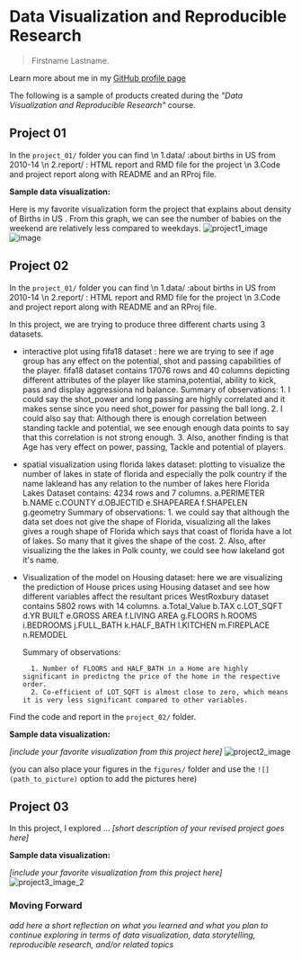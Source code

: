 # Data Visualization and Reproducible Research

> Firstname Lastname. 

Learn more about me in my [GitHub profile page](https://github.com/reiminer)


The following is a sample of products created during the _"Data Visualization and Reproducible Research"_ course.


## Project 01

In the `project_01/` folder you can find \n 
1.data/ :about births in US from 2010-14 \n
2.report/ : HTML report and RMD file for the project \n
3.Code and project report along with README and an RProj file.

**Sample data visualization:** 

Here is my favorite visualization form the project that explains about density of Births in US . From this graph, we can see the number of babies on the weekend are relatively less compared to weekdays.
![project1_image](https://user-images.githubusercontent.com/104657112/175607112-82fdd2e0-ee24-4620-9085-ce9b7194e7ab.png)![image](https://user-images.githubusercontent.com/104657112/175607304-7e8e6e29-1202-43b6-9d2d-d2c9b071f6f6.png)





## Project 02

In the `project_01/` folder you can find \n 
1.data/ :about births in US from 2010-14 \n
2.report/ : HTML report and RMD file for the project \n
3.Code and project report along with README and an RProj file.

In this project, we are trying to produce three different charts using 3 datasets.

- interactive plot using fifa18 dataset : here we are trying to see if age group has any effect on the potential, shot  and passing capabilities of the player.
	fifa18 dataset contains 17076 rows and 40 columns depicting different attributes of the player like stamina,potential, ability to kick, pass and display aggressiona nd balance.
		Summary of observations:
		1. I could say the shot_power and long passing are highly correlated and it makes sense since you need shot_power for passing the ball long.
		2. I could also say that: Although there is enough correlation between standing tackle and potential, we see enough enough data points to say that this correlation is not strong enough.
		3. Also, another finding is that Age has very effect on power, passing, Tackle and potential of players.
		
- spatial visualization using florida lakes dataset: plotting to visualize the number of lakes in state of florida and especially the polk country if the name lakleand has any relation to the number of lakes here
	Florida Lakes Dataset contains: 4234 rows and 7 columns.
	a.PERIMETER
	b.NAME
	c.COUNTY
	d.OBJECTID
	e.SHAPEAREA
	f.SHAPELEN
	g.geometry
		Summary of observations:
		1. we could say that although the data set does not give the shape of Florida, visualizing all the lakes gives a rough shape of Florida which says that coast of florida have a lot of lakes. So many that it gives the shape of the cost.
		2. Also, after visualizing the the lakes in Polk county, we could see how lakeland got it's name.
		
- Visualization of the model on Housing dataset: here we are visualizing the prediction of House prices using Housing dataset and see how different variables affect the resultant prices
	WestRoxbury dataset contains 5802 rows with 14 columns.
	a.Total_Value
	b.TAX
	c.LOT_SQFT
	d.YR BUILT
	e.GROSS AREA
	f.LIVING AREA
	g.FLOORS
	h.ROOMS
	i.BEDROOMS
	j.FULL_BATH
	k.HALF_BATH
	l.KITCHEN
	m.FIREPLACE
	n.REMODEL
	
	Summary of observations:
	
		1. Number of FLOORS and HALF_BATH in a Home are highly significant in predictng the price of the home in the respective order.
		2. Co-efficient of LOT_SQFT is almost close to zero, which means it is very less significant compared to other variables.
Find the code and report in the `project_02/` folder.

**Sample data visualization:** 

_[include your favorite visualization from this project here]_
![project2_image](https://user-images.githubusercontent.com/104657112/175606908-4f63e90c-c3b9-469a-97de-764b5e286b7e.png)


(you can also place your figures in the `figures/` folder and use the `![](path_to_picture)` option to add the pictures here)


## Project 03

In this project, I explored ... _[short description of your revised project goes here]_

**Sample data visualization:** 

_[include your favorite visualization from this project here]_
![project3_image_2](https://user-images.githubusercontent.com/104657112/175614063-0251c1fe-06ec-479c-9910-329f809d2226.png)

### Moving Forward

_add here a short reflection on what you learned and what you plan to continue exploring in terms of data visualization, data storytelling, reproducible research, and/or related topics_
